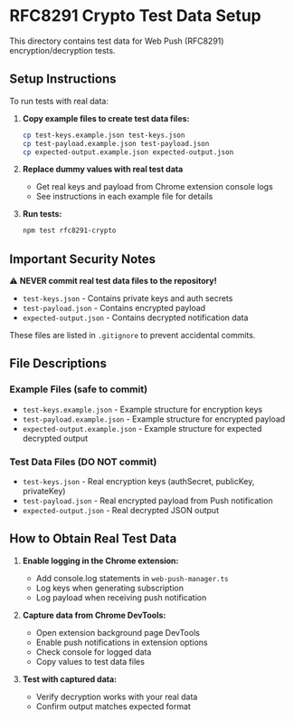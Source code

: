 # RFC8291 Crypto Test Data Setup

This directory contains test data for Web Push (RFC8291) encryption/decryption tests.

## Setup Instructions

To run tests with real data:

1. **Copy example files to create test data files:**
   ```bash
   cp test-keys.example.json test-keys.json
   cp test-payload.example.json test-payload.json
   cp expected-output.example.json expected-output.json
   ```

2. **Replace dummy values with real test data**
   - Get real keys and payload from Chrome extension console logs
   - See instructions in each example file for details

3. **Run tests:**
   ```bash
   npm test rfc8291-crypto
   ```

## Important Security Notes

⚠️ **NEVER commit real test data files to the repository!**

- `test-keys.json` - Contains private keys and auth secrets
- `test-payload.json` - Contains encrypted payload
- `expected-output.json` - Contains decrypted notification data

These files are listed in `.gitignore` to prevent accidental commits.

## File Descriptions

### Example Files (safe to commit)
- `test-keys.example.json` - Example structure for encryption keys
- `test-payload.example.json` - Example structure for encrypted payload
- `expected-output.example.json` - Example structure for expected decrypted output

### Test Data Files (DO NOT commit)
- `test-keys.json` - Real encryption keys (authSecret, publicKey, privateKey)
- `test-payload.json` - Real encrypted payload from Push notification
- `expected-output.json` - Real decrypted JSON output

## How to Obtain Real Test Data

1. **Enable logging in the Chrome extension:**
   - Add console.log statements in `web-push-manager.ts`
   - Log keys when generating subscription
   - Log payload when receiving push notification

2. **Capture data from Chrome DevTools:**
   - Open extension background page DevTools
   - Enable push notifications in extension options
   - Check console for logged data
   - Copy values to test data files

3. **Test with captured data:**
   - Verify decryption works with your real data
   - Confirm output matches expected format